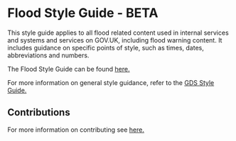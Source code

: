 # Flood Style Guide - BETA

This style guide applies to all flood related content used in internal services and systems and services on GOV.UK, including flood warning content. It includes guidance on specific points of style, such as times, dates, abbreviations and numbers.

The Flood Style Guide can be found [here.](https://github.com/simonneb/flood-style-guide/blob/master/GUIDE.md)

For more information on general style guidance, refer to the [GDS Style Guide.](https://www.gov.uk/guidance/style-guide/a-to-z-of-gov-uk-style)

## Contributions

For more information on contributing see [here.](https://github.com/simonneb/flood-style-guide/blob/master/CONTRIBUTING.md)

##





